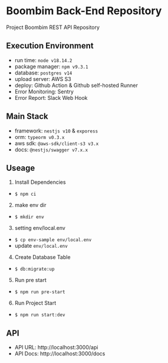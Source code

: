 # Boombim Back-End Repository
Project Boombim REST API Repository

## Execution Environment
- run time: `node v18.14.2`
- package manager: `npm v9.3.1`
- database: `postgres v14`
- upload server: AWS S3
- deploy: Github Action & Github self-hosted Runner 
- Error Monitoring: Sentry
- Error Report: Slack Web Hook

## Main Stack
- framework: `nestjs v10` & `exporess`
- orm: `typeorm v0.3.x`
- aws sdk: `@aws-sdk/client-s3 v3.x`
- docs: `@nestjs/swagger v7.x.x`

## Useage
1. Install Dependencies
  - `$ npm ci` 
2. make env dir
  - `$ mkdir env`
3. setting env/local.env
  - `$ cp env-sample env/local.env`
  - update `env/local.env`
4. Create Database Table
  - `$ db:migrate:up` 
5. Run pre start
  - `$ npm run pre-start`
6. Run Project Start
  - `$ npm run start:dev`

## API
- API URL: http://localhost:3000/api
- API Docs: http://localhost:3000/docs
